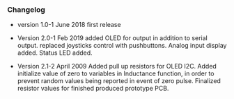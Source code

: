 ### Changelog

* version 1.0-1 June 2018 
	first release

* Version 2.0-1 Feb 2019
	added OLED for output in addition to serial output.
	replaced joysticks control with pushbuttons.
	Analog input display added.
	Status LED added.

* Version 2.1-2 April 2009
	Added pull up resistors for OLED I2C.
	Added initialize value of zero to variables in Inductance function,
	in order to prevent random values being reported in event of zero pulse.
	Finalized resistor values for finished produced prototype PCB.

	